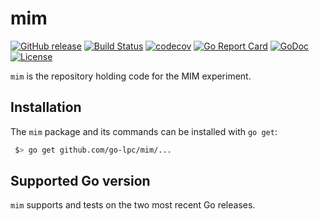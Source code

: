 # mim

[![GitHub release](https://img.shields.io/github/release/go-lpc/mim.svg)](https://github.com/go-lpc/mim/releases)
[![Build Status](https://travis-ci.org/go-lpc/mim.svg?branch=master)](https://travis-ci.org/go-lpc/mim)
[![codecov](https://codecov.io/gh/go-lpc/mim/branch/master/graph/badge.svg)](https://codecov.io/gh/go-lpc/mim)
[![Go Report Card](https://goreportcard.com/badge/github.com/go-lpc/mim)](https://goreportcard.com/report/github.com/go-lpc/mim)
[![GoDoc](https://godoc.org/github.com/go-lpc/mim?status.svg)](https://godoc.org/github.com/go-lpc/mim)
[![License](https://img.shields.io/badge/License-BSD--3-blue.svg)](https://github.com/go-lpc/mim/blob/master/LICENSE)


`mim` is the repository holding code for the MIM experiment.

## Installation

The `mim` package and its commands can be installed with `go get`:

```sh
 $> go get github.com/go-lpc/mim/...
```

## Supported Go version

`mim` supports and tests on the two most recent Go releases.
